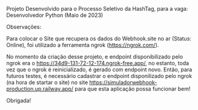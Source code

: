 Projeto Desenvolvido para o Processo Seletivo da HashTag, para a vaga: Desenvolvedor Python (Maio de 2023)

Observações:

Para colocar o Site que recupera os dados do Webhook.site no ar (Status: Online), foi utilizado a ferramenta ngrok (https://ngrok.com/).

No momento da criação desse projeto, e endpoint disponibilizado pelo ngrok era o https://34d9-131-72-12-174.ngrok-free.app/, no estanto, toda vez que o ngrok é reinicializado, é gerado com endpoint novo. Então, para futuros testes, é necessário cadastrar o endpoint disponilizado pelo ngrok (na hora de startar o site) no site https://simuladorwebhook-production.up.railway.app/ para que esta aplicação possa funcionar bem!

Obrigada!